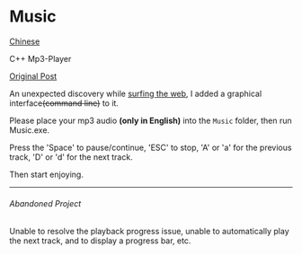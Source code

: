 # Music

[Chinese](https://github.com/Lirzh/Music/blob/main/README.md)

C++ Mp3-Player

[Original Post](https://www.cnblogs.com/fox-nest/p/13216655.html)

An unexpected discovery while [surfing the web](https://www.cnblogs.com/fox-nest/p/13216655.html), I added a graphical interface~~(command line)~~ to it.

Please place your mp3 audio **(only in English)** into the `Music` folder, then run Music.exe.

Press the 'Space' to pause/continue, 'ESC' to stop, 'A' or 'a' for the previous track, 'D' or 'd' for the next track.

Then start enjoying.

------
###### Abandoned Project

Unable to resolve the playback progress issue, unable to automatically play the next track, and to display a progress bar, etc.